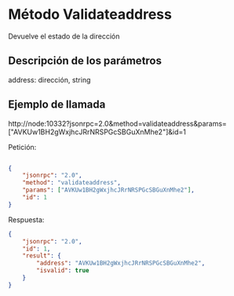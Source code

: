 # Método Validateaddress

Devuelve el estado de la dirección

## Descripción de los parámetros

address: dirección, string

## Ejemplo de llamada

http://node:10332?jsonrpc=2.0&method=validateaddress&params=["AVKUw1BH2gWxjhcJRrNRSPGcSBGuXnMhe2"]&id=1

Petición:

```json

{
	"jsonrpc": "2.0",
	"method": "validateaddress",
	"params": ["AVKUw1BH2gWxjhcJRrNRSPGcSBGuXnMhe2"],
	"id": 1
}
```

Respuesta:

```json
{
    "jsonrpc": "2.0",
    "id": 1,
    "result": {
        "address": "AVKUw1BH2gWxjhcJRrNRSPGcSBGuXnMhe2",
        "isvalid": true
    }
}
```
